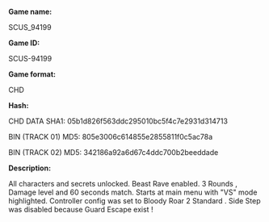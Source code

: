 **Game name:**

SCUS_94199

**Game ID:**

SCUS-94199

**Game format:**

CHD

**Hash:**

CHD DATA SHA1: 05b1d826f563ddc295010bc5f4c7e2931d314713

BIN (TRACK 01) MD5: 805e3006c614855e2855811f0c5ac78a

BIN (TRACK 02) MD5: 342186a92a6d67c4ddc700b2beeddade

**Description:**


All characters and secrets unlocked. Beast Rave  enabled. 3 Rounds , Damage level  and 60 seconds match. Starts at main menu with "VS" mode highlighted. Controller config was set to Bloody Roar 2 Standard . Side Step was disabled because Guard Escape exist !